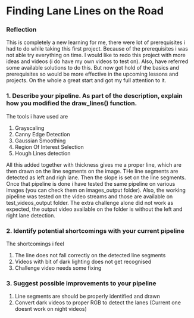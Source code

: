 # **Finding Lane Lines on the Road** 

### Reflection

This is completely a new learning for me, there were lot of prerequisites i had to do while taking this first project. Because of the prerequisites i was not able try everything on time. I would like to redo this project with more ideas and videos (i do have my own videos to test on). Also, have referred some available solutions to do this. But now got hold of the basics and prerequisites so would be more effective in the upcoming lessons and projects. On the whole a great start and got my full attention to it. 

### 1. Describe your pipeline. As part of the description, explain how you modified the draw_lines() function.

The tools i have used are

1) Grayscaling
2) Canny Edge Detection
3) Gaussian Smoothing
4) Region Of Interest Selection
5) Hough Lines detection

All this added together with thickness gives me a proper line, which are then drawn on the line segments on the image. THe line segments are detected as left and righ lane. Then the slope is set on the line segments. Once that pipeline is done i have tested the same pipeline on various images (you can check them on images_output folder). Also, the working pipeline was tested on the video streams and those are available on test_videos_output folder. The extra challenge alone did not work as expected, the output video available on the folder is without the left and right lane detection.


### 2. Identify potential shortcomings with your current pipeline

The shortcomings i feel

1) The line does not fall correctly on the detected line segments
2) Videos with bit of dark lighting does not get recognised 
3) Challenge video needs some fixing


### 3. Suggest possible improvements to your pipeline

1) Line segments are should be properly identified and drawn 
2) Convert dark videos to proper RGB to detect the lanes (Current one doesnt work on night videos)

